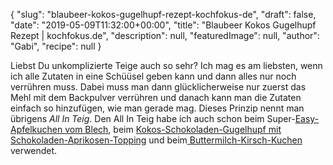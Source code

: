 {
    "slug": "blaubeer-kokos-gugelhupf-rezept-kochfokus-de",
    "draft": false,
    "date": "2019-05-09T11:32:00+00:00",
    "title": "Blaubeer Kokos Gugelhupf Rezept | kochfokus.de",
    "description": null,
    "featuredImage": null,
    "author": "Gabi",
    "recipe": null
}

Liebst Du unkomplizierte Teige auch so sehr? Ich mag es am liebsten, wenn ich alle Zutaten in eine Schüüsel geben kann und dann alles nur noch verrühren muss. Dabei muss man dann glücklicherweise nur zuerst das Mehl mit dem Backpulver verrühren und danach kann man die Zutaten einfach so hinzufügen, wie man gerade mag. Dieses Prinzip nennt man übrigens *All In Teig*. Den All In Teig habe ich auch schon beim Super-[Easy-Apfelkuchen vom Blech](https://kochfokus.de/artikel/super-easy-apfelkuchen-vom-blech/http:// "Easy-Apfelkuchen vom Blech"), beim [Kokos-Schokoladen-Gugelhupf mit Schokoladen-Aprikosen-Topping](http:https://kochfokus.de/artikel/kokos-gugelhupf-mit-schokoladen-aprikosen-topping/// "Kokos-Schokoladen-Gugelhupf mit Schokoladen-Aprikosen-Topping") und beim[ Buttermilch-Kirsch-Kuchen](https://kochfokus.de/artikel/buttermilch-kirsch-kuchen/ " Buttermilch-Kirsch-Kuchen") verwendet.